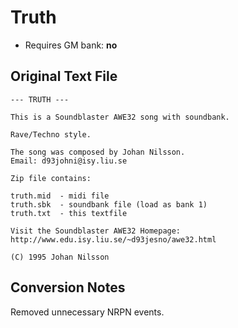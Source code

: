# Truth

* Requires GM bank: **no**

## Original Text File
```
--- TRUTH ---

This is a Soundblaster AWE32 song with soundbank.

Rave/Techno style.

The song was composed by Johan Nilsson. 
Email: d93johni@isy.liu.se

Zip file contains:

truth.mid  - midi file
truth.sbk  - soundbank file (load as bank 1)
truth.txt  - this textfile

Visit the Soundblaster AWE32 Homepage:
http://www.edu.isy.liu.se/~d93jesno/awe32.html

(C) 1995 Johan Nilsson
```
## Conversion Notes

Removed unnecessary NRPN events.
